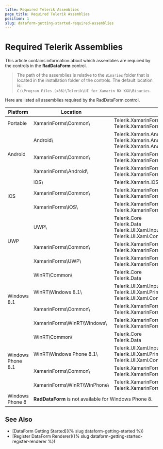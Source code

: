 ```yaml
---
title: Required Telerik Assemblies
page_title: Required Telerik Assemblies
position: 1
slug: dataform-getting-started-required-assemblies
---
```


# Required Telerik Assemblies

This article contains information about which assemblies are required by the controls in the **RadDataForm** control.

> The path of the assemblies is relative to the `Binaries` folder that is located in the installation folder of the controls. The default location is:  
> `C:\Program Files (x86)\Telerik\UI for Xamarin RX XXX\Binaries`.

Here are listed all assemblies required by the RadDataForm control.


<table>
<thead>
<tr>
<th>Platform</th>
<th>Location</th>
<th>Assemblies</th>
</tr>
</thead>
<tbody>

<tr>
<td>Portable</td>
<td>XamarinForms\Common\ </td>
<td>
Telerik.XamarinForms.Input<br/>
Telerik.XamarinForms.Common
</td>
</tr>

<tr>
<td rowspan="3">Android</td>
<td>Android\ </td>
<td>
Telerik.Xamarin.Android.Common<br/>
Telerik.Xamarin.Android.Input<br/>
Telerik.Xamarin.Android.Primitives
</td>
</tr>

<tr>
<td>XamarinForms\Common\ </td>
<td>
Telerik.XamarinForms.Common<br/>
Telerik.XamarinForms.Input
</td>
</tr>

<tr>
<td>XamarinForms\Android\ </td>
<td>
Telerik.XamarinForms.InputRenderer.Android<br/>
Telerik.XamarinForms.Common.Android
</td>
</tr>

<tr>
<td rowspan="3">iOS</td>
<td>iOS\ </td>
<td>
Telerik.Xamarin.iOS
</td>
</tr>

<tr>
<td>XamarinForms\Common\ </td>
<td>
Telerik.XamarinForms.Input<br/>
Telerik.XamarinForms.Common
</td>
</tr>

<tr>
<td>XamarinForms\iOS\ </td>
<td>
Telerik.XamarinForms.InputRenderer.iOS<br/>
Telerik.XamarinForms.Common.iOS
</td>
</tr>

<tr>
<td rowspan="3">UWP</td>
<td>UWP\ </td>
<td>
Telerik.Core<br/>
Telerik.Data<br/>
Telerik.UI.Xaml.Input.UWP<br/>
Telerik.UI.Xaml.Controls.Data.UWP
</td>
</tr>

<tr>
<td>XamarinForms\Common\ </td>
<td>
Telerik.XamarinForms.Common<br/>
Telerik.XamarinForms.Input
</td>
</tr>

<tr>
<td>XamarinForms\UWP\ </td>
<td>
Telerik.XamarinForms.Common.UWP<br/>
Telerik.XamarinForms.InputRenderer.UWP
</td>
</tr>

<tr>
<td rowspan="4">Windows 8.1</td>
<td>WinRT\Common\ </td>
<td>
Telerik.Core<br/>
Telerik.Data
</td>
</tr>

<tr>
<td>WinRT\Windows 8.1\ </td>
<td>
Telerik.UI.Xaml.Input<br/>
Telerik.UI.Xaml.Primitives<br/>
Telerik.UI.Xaml.Controls.Data
</td>
</tr>

<tr>
<td>XamarinForms\Common\ </td>
<td>
Telerik.XamarinForms.Common<br/>
Telerik.XamarinForms.Input
</td>
</tr>

<tr>
<td>XamarinForms\WinRT\Windows\ </td>
<td>
Telerik.XamarinForms.Common.WinRT.Windows<br/>
Telerik.XamarinForms.InputRenderer.WinRT.Windows
</td>
</tr>

<tr>
<td rowspan="4">Windows Phone 8.1</td>
<td>WinRT\Common\ </td>
<td>
Telerik.Core<br/>
Telerik.Data
</td>
</tr>

<tr>
<td>WinRT\Windows Phone 8.1\ </td>
<td>
Telerik.UI.Xaml.Input<br/>
Telerik.UI.Xaml.Primitives<br/>
Telerik.UI.Xaml.Controls.Data
</td>
</tr>

<tr>
<td>XamarinForms\Common\ </td>
<td>
Telerik.XamarinForms.Common<br/>
Telerik.XamarinForms.Input
</td>
</tr>

<tr>
<td>XamarinForms\WinRT\WinPhone\ </td>
<td>
Telerik.XamarinForms.Common.WinRT.WindowsPhone<br/>
Telerik.XamarinForms.InputRenderer.WinRT.WindowsPhone
</td>
</tr>

<tr>
<td>Windows Phone 8</td>
<td colspan="2"><strong>RadDataForm</strong> is not available for Windows Phone 8.</td>
</tr>

</tbody>
<table>

## See Also

- [DataForm Getting Started]({% slug dataform-getting-started %})
- [Register DataForm Renderer]({% slug dataform-getting-started-register-renderer %})